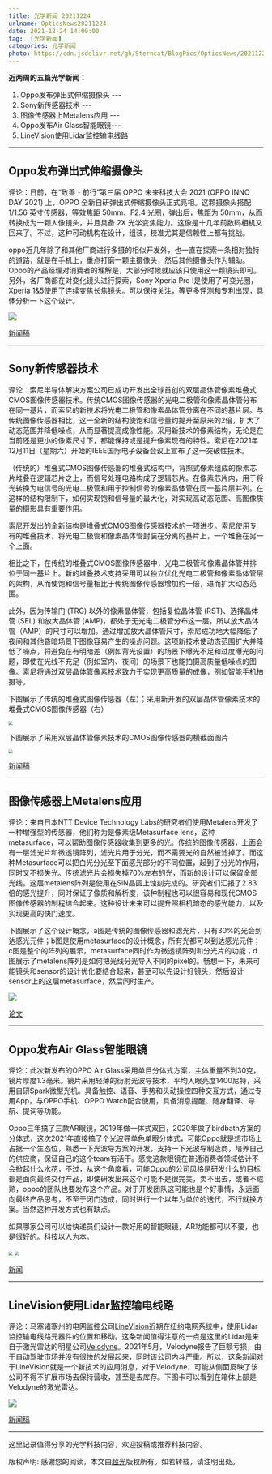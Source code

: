 ```yaml
---
title: 光学新闻 20211224
urlname: OpticsNews20211224
date: 2021-12-24 14:00:00
tag:  [光学新闻]
categories: 光学新闻
photo: https://cdn.jsdelivr.net/gh/Sterncat/BlogPics/OpticsNews/20211224/0.jpg
---
```


**近两周的五篇光学新闻：**

1.  Oppo发布弹出式伸缩摄像头 --- 
2.  Sony新传感器技术 ---
3.   图像传感器上Metalens应用 ---
4.  Oppo发布Air Glass智能眼镜--- 
5.  LineVision使用Lidar监控输电线路

<!--more-->

-----
## Oppo发布弹出式伸缩摄像头

评论：日前，在“致善・前行”第三届 OPPO 未来科技大会 2021 (OPPO INNO DAY 2021) 上，OPPO 全新自研弹出式伸缩摄像头正式亮相。这颗摄像头搭配 1/1.56 英寸传感器，等效焦距 50mm、F2.4 光圈，弹出后，焦距为 50mm，从而转换成为一颗人像镜头，并且具备 2X 光学变焦能力。这像是十几年前数码相机又回来了。不过，这种可动机构在设计，组装，校准尤其是信赖性上都有挑战。

oppo近几年除了和其他厂商进行多摄的相似开发外，也一直在探索一条相对独特的道路，就是在手机上，重点打磨一颗主摄像头，然后其他摄像头作为辅助。Oppo的产品经理对消费者的理解是，大部分时候就应该只使用这一颗镜头即可。另外，各厂商都在对变化镜头进行探索，Sony Xperia Pro I是使用了可变光圈，Xperia 1&5使用了连续变焦长焦镜头。可以保持关注，等更多评测和专利出现，具体分析一下这个设计。

![](https://cdn.jsdelivr.net/gh/Sterncat/BlogPics//OpticsNews/20211224/1.gif)

[新闻稿](https://www.ithome.com/0/593/252.htm)

-----
## Sony新传感器技术

评论：索尼半导体解决方案公司已成功开发出全球首创的双层晶体管像素堆叠式CMOS图像传感器技术。传统CMOS图像传感器的光电二极管和像素晶体管分布在同一基片，而索尼的新技术将光电二极管和像素晶体管分离在不同的基片层。与传统图像传感器相比，这一全新的结构使饱和信号量约提升至原来的2倍，扩大了动态范围并降低噪点，从而显著提高成像性能。采用新技术的像素结构，无论是在当前还是更小的像素尺寸下，都能保持或是提升像素现有的特性。索尼在2021年12月11日（星期六）开始的IEEE国际电子设备会议上宣布了这一突破性技术。

（传统的）堆叠式CMOS图像传感器的堆叠式结构中，背照式像素组成的像素芯片堆叠在逻辑芯片之上，而信号处理电路构成了逻辑芯片。在像素芯片内，用于将光转换为电信号的光电二极管和用于控制信号的像素晶体管在同一基片层并列。在这样的结构限制下，如何实现饱和信号量的最大化，对实现高动态范围、高图像质量的摄影具有重要作用。

索尼开发出的全新结构是堆叠式CMOS图像传感器技术的一项进步。索尼使用专有的堆叠技术，将光电二极管和像素晶体管封装在分离的基片上，一个堆叠在另一个上面。

相比之下，在传统的堆叠式CMOS图像传感器中，光电二极管和像素晶体管并排位于同一基片上。新的堆叠技术支持采用可以独立优化光电二极管和像素晶体管层的架构，从而使饱和信号量相比于传统图像传感器增加约一倍，进而扩大动态范围。

此外，因为传输门 (TRG) 以外的像素晶体管，包括复位晶体管 (RST)、选择晶体管 (SEL) 和放大晶体管 (AMP)，都处于无光电二极管分布这一层，所以放大晶体管（AMP）的尺寸可以增加。通过增加放大晶体管尺寸，索尼成功地大幅降低了夜间和其他昏暗场景下图像容易产生的噪点问题。这项新技术使动态范围扩大并降低了噪点，将避免在有明暗差（例如背光设置）的场景下曝光不足和过度曝光的问题，即使在光线不充足（例如室内、夜间）的场景下也能拍摄高质量低噪点的图像。索尼将通过双层晶体管像素技术致力于实现更高质量的成像，例如智能手机拍摄等。

下图展示了传统的堆叠式图像传感器（左）；采用新开发的双层晶体管像素技术的堆叠式CMOS图像传感器（右）

<img src="https://cdn.jsdelivr.net/gh/Sterncat/BlogPics/OpticsNews/20211224/2-1.jpg" style="zoom:50%;" />

下图展示了采用双层晶体管像素技术的CMOS图像传感器的横截面图片

<img src="https://cdn.jsdelivr.net/gh/Sterncat/BlogPics/OpticsNews/20211224/2-2.jpg" style="zoom:50%;" />

[新闻稿](https://www.sony.com.cn/content/sonyportal/zh-cn/cms/newscenter/techonology/2021/20211217-1.html.html)

-----
## 图像传感器上Metalens应用

评论：来自日本NTT Device Technology Labs的研究者们使用Metalens开发了一种增强型的传感器，他们称为是像素级Metasurface lens，这种metasurface，可以帮助图像传感器收集到更多的光。传统的图像传感器，上面会有一层滤光片和微透镜阵列，滤光片用于分光，而不需要光的自然被滤掉了。而这种Metasurface可以把白光分光至下面感光部分的不同位置，起到了分光的作用，同时又不损失光。传统滤光片会损失掉70%左右的光，而新的设计可以保留全部光线。这层metalens阵列是使用在SiN晶圆上蚀刻完成的。研究者们汇报了2.83倍的感光提升，同时保证了像质和解析度，该种制程也可以很容易和现代CMOS图像传感器的制程结合起来。这种设计未来可以提升照相机暗态的感光能力，以及实现更高的快门速度。

下图展示了这个设计概念，a图是传统的图像传感器和滤光片，只有30%的光会到达感光元件；b图是使用metasurface的设计概念，所有光都可以到达感光元件；c图是整个的阵列的展示，metasurface同时作为微透镜阵列和分光片的功能；d图展示了metalens阵列是如何把光线分光导入不同的pixel的。畅想一下，未来可能镜头和sensor的设计优化要结合起来，甚至可以先设计好镜头，然后设计sensor上的这层metasurface，然后同时生产。

![](https://cdn.jsdelivr.net/gh/Sterncat/BlogPics/OpticsNews/20211224/3.jpg)

[论文](https://doi.org/10.1364/OPTICA.444255)

-----
## Oppo发布Air Glass智能眼镜

评论：此次新发布的OPPO Air Glass采用单目分体式方案，主体重量不到30克，镜片厚度1.3毫米。镜片采用轻薄的衍射光波导技术，平均入眼亮度1400尼特，采用自研Spark微型光机。具备触控、语音、手势和头动操控四种交互方式，通过专用App，与OPPO手机、OPPO Watch配合使用，具备消息提醒、随身翻译、导航、提词等功能。

Oppo三年搞了三款AR眼镜，2019年做一体式双目，2020年做了birdbath方案的分体式，这次2021年直接搞了个光波导单色单眼分体式，可能Oppo就是想市场上占据一个生态位，熟悉一下光波导方案的开发，支持一下光波导制造商，培养自己的供应商，保证自己的这个team有活干。感觉这款眼镜在普通消费者领域估计不会掀起什么水花，不过，从这个角度看，可能Oppo的公司风格是研发什么的目标都是面向最终交付产品，即使研发出来这个可能不是很完美，卖不出去，或者不成熟，oppo的团队也要发布这个产品。对于开发团队这可能也是个好事情，永远面向最终产品思考，不至于闭门造成，同时进行一个以年为单位的迭代，不行就换方案。当然这种开发方式也有缺点。

如果哪家公司可以给快递员们设计一款好用的智能眼镜，AR功能都可以不要，也是很好的。科技以人为本。

<img src="https://cdn.jsdelivr.net/gh/Sterncat/BlogPics/OpticsNews/20211224/4.jpg" style="zoom:50%;" />

<img src="https://cdn.jsdelivr.net/gh/Sterncat/BlogPics/OpticsNews/20211224/4-1.png" style="zoom:50%;" />

[新闻](https://www.36kr.com/p/1528653819228805)

-----
## LineVision使用Lidar监控输电线路

评论：马塞诸塞州的电网监控公司[LineVision](https://www.linevisioninc.com/)近期在纽约电网系统中，使用Lidar监控输电线路元器件的位置和移动。这条新闻值得注意的一点是这里的Lidar是来自于激光雷达的明星公司[Velodyne](https://velodynelidar.com/)。2021年5月，Velodyne报告了巨额亏损，由于自动驾驶市场并没有很快的发展起来，同时该公司内斗严重。所以，这条新闻对于LineVision就是一个新技术的应用消息，对于Velodyne，可能从侧面反映了该公司不得不扩展市场去保持营收，甚至是去库存。下图卡可以看到在箱体上部是Velodyne的激光雷达。

![](https://cdn.jsdelivr.net/gh/Sterncat/BlogPics/OpticsNews/20211224/5.jpg)

[新闻稿](https://optics.org/news/12/12/36)

-----

这里记录值得分享的光学科技内容，欢迎投稿或推荐科技内容。

版权声明: 感谢您的阅读，本文由[超光](https://faster-than-light.net/)版权所有。如若转载，请注明出处。



